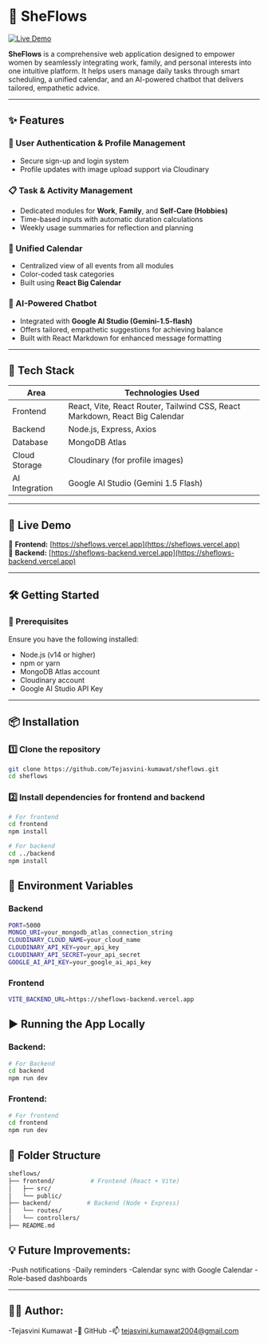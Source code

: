 # 💫 SheFlows

[![Live Demo](https://img.shields.io/badge/View_Live-SheFlows-brightgreen?style=for-the-badge&logo=vercel)](https://sheflows.vercel.app)

**SheFlows** is a comprehensive web application designed to empower women by seamlessly integrating work, family, and personal interests into one intuitive platform. It helps users manage daily tasks through smart scheduling, a unified calendar, and an AI-powered chatbot that delivers tailored, empathetic advice.

---

## ✨ Features

### 🔐 User Authentication & Profile Management
- Secure sign-up and login system
- Profile updates with image upload support via Cloudinary

### 📋 Task & Activity Management
- Dedicated modules for **Work**, **Family**, and **Self-Care (Hobbies)**
- Time-based inputs with automatic duration calculations
- Weekly usage summaries for reflection and planning

### 📅 Unified Calendar
- Centralized view of all events from all modules
- Color-coded task categories
- Built using **React Big Calendar**

### 🤖 AI-Powered Chatbot
- Integrated with **Google AI Studio (Gemini-1.5-flash)**
- Offers tailored, empathetic suggestions for achieving balance
- Built with React Markdown for enhanced message formatting

---

## 🧱 Tech Stack

| Area        | Technologies Used                                                                 |
|-------------|------------------------------------------------------------------------------------|
| Frontend    | React, Vite, React Router, Tailwind CSS, React Markdown, React Big Calendar       |
| Backend     | Node.js, Express, Axios                                                            |
| Database    | MongoDB Atlas                                                                      |
| Cloud Storage | Cloudinary (for profile images)                                                  |
| AI Integration | Google AI Studio (Gemini 1.5 Flash)                                              |

---

## 🚀 Live Demo

🔗 **Frontend:** [https://sheflows.vercel.app](https://sheflows.vercel.app)  
🔗 **Backend:** [https://sheflows-backend.vercel.app](https://sheflows-backend.vercel.app)

---

## 🛠 Getting Started

### 🔧 Prerequisites

Ensure you have the following installed:

- Node.js (v14 or higher)
- npm or yarn
- MongoDB Atlas account
- Cloudinary account
- Google AI Studio API Key

---

## 📦 Installation

### 1️⃣ Clone the repository

```bash
git clone https://github.com/Tejasvini-kumawat/sheflows.git
cd sheflows
```
### 2️⃣ Install dependencies for frontend and backend
```bash
# For frontend
cd frontend
npm install

# For backend
cd ../backend
npm install
```
## 🔐 Environment Variables
### Backend
```bash
PORT=5000
MONGO_URI=your_mongodb_atlas_connection_string
CLOUDINARY_CLOUD_NAME=your_cloud_name
CLOUDINARY_API_KEY=your_api_key
CLOUDINARY_API_SECRET=your_api_secret
GOOGLE_AI_API_KEY=your_google_ai_api_key
```
### Frontend
```bash
VITE_BACKEND_URL=https://sheflows-backend.vercel.app
```
 ## ▶️ Running the App Locally

 ### Backend:
```bash
# For Backend
cd backend
npm run dev
```
 ### Frontend:
```bash
# For frontend
cd frontend
npm run dev
```

## 📌 Folder Structure
```bash
sheflows/
├── frontend/          # Frontend (React + Vite)
│   ├── src/
│   └── public/
├── backend/          # Backend (Node + Express)
│   └── routes/
│   └── controllers/
├── README.md


```
## 💡 Future Improvements:
-Push notifications
-Daily reminders
-Calendar sync with Google Calendar
-Role-based dashboards

---

## 🙋‍♀️ Author:
-Tejasvini Kumawat
-🔗 GitHub
-📫 tejasvini.kumawat2004@gmail.com



